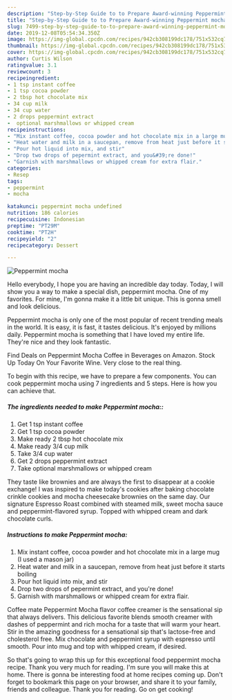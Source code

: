 ```yaml
---
description: "Step-by-Step Guide to to Prepare Award-winning Peppermint mocha"
title: "Step-by-Step Guide to to Prepare Award-winning Peppermint mocha"
slug: 7499-step-by-step-guide-to-to-prepare-award-winning-peppermint-mocha
date: 2019-12-08T05:54:34.350Z
image: https://img-global.cpcdn.com/recipes/942cb308199dc178/751x532cq70/peppermint-mocha-recipe-main-photo.jpg
thumbnail: https://img-global.cpcdn.com/recipes/942cb308199dc178/751x532cq70/peppermint-mocha-recipe-main-photo.jpg
cover: https://img-global.cpcdn.com/recipes/942cb308199dc178/751x532cq70/peppermint-mocha-recipe-main-photo.jpg
author: Curtis Wilson
ratingvalue: 3.1
reviewcount: 3
recipeingredient:
- 1 tsp instant coffee
- 1 tsp cocoa powder
- 2 tbsp hot chocolate mix
- 34 cup milk
- 34 cup water
- 2 drops peppermint extract
-  optional marshmallows or whipped cream
recipeinstructions:
- "Mix instant coffee, cocoa powder and hot chocolate mix in a large mug (I used a mason jar)"
- "Heat water and milk in a saucepan, remove from heat just before it starts boiling"
- "Pour hot liquid into mix, and stir"
- "Drop two drops of pepermint extract, and you&#39;re done!"
- "Garnish with marshmallows or whipped cream for extra flair."
categories:
- Resep
tags:
- peppermint
- mocha

katakunci: peppermint mocha undefined
nutrition: 186 calories
recipecuisine: Indonesian
preptime: "PT29M"
cooktime: "PT2H"
recipeyield: "2"
recipecategory: Dessert

---
```



![Peppermint mocha](https://img-global.cpcdn.com/recipes/942cb308199dc178/751x532cq70/peppermint-mocha-recipe-main-photo.jpg)

Hello everybody, I hope you are having an incredible day today. Today, I will show you a way to make a special dish, peppermint mocha. One of my favorites. For mine, I'm gonna make it a little bit unique. This is gonna smell and look delicious.

Peppermint mocha is only one of the most popular of recent trending meals in the world. It is easy, it is fast, it tastes delicious. It's enjoyed by millions daily. Peppermint mocha is something that I have loved my entire life. They're nice and they look fantastic.

Find Deals on Peppermint Mocha Coffee in Beverages on Amazon. Stock Up Today On Your Favorite Wine. Very close to the real thing.


To begin with this recipe, we have to prepare a few components. You can cook peppermint mocha using 7 ingredients and 5 steps. Here is how you can achieve that.

##### The ingredients needed to make Peppermint mocha::

1. Get 1 tsp instant coffee
1. Get 1 tsp cocoa powder
1. Make ready 2 tbsp hot chocolate mix
1. Make ready 3/4 cup milk
1. Take 3/4 cup water
1. Get 2 drops peppermint extract
1. Take  optional marshmallows or whipped cream


They taste like brownies and are always the first to disappear at a cookie exchange! I was inspired to make today&#39;s cookies after baking chocolate crinkle cookies and mocha cheesecake brownies on the same day. Our signature Espresso Roast combined with steamed milk, sweet mocha sauce and peppermint-flavored syrup. Topped with whipped cream and dark chocolate curls. 

##### Instructions to make Peppermint mocha:

1. Mix instant coffee, cocoa powder and hot chocolate mix in a large mug (I used a mason jar)
1. Heat water and milk in a saucepan, remove from heat just before it starts boiling
1. Pour hot liquid into mix, and stir
1. Drop two drops of pepermint extract, and you&#39;re done!
1. Garnish with marshmallows or whipped cream for extra flair.


Coffee mate Peppermint Mocha flavor coffee creamer is the sensational sip that always delivers. This delicious favorite blends smooth creamer with dashes of peppermint and rich mocha for a taste that will warm your heart. Stir in the amazing goodness for a sensational sip that&#39;s lactose-free and cholesterol free. Mix chocolate and peppermint syrup with espresso until smooth. Pour into mug and top with whipped cream, if desired. 

So that's going to wrap this up for this exceptional food peppermint mocha recipe. Thank you very much for reading. I'm sure you will make this at home. There is gonna be interesting food at home recipes coming up. Don't forget to bookmark this page on your browser, and share it to your family, friends and colleague. Thank you for reading. Go on get cooking!
